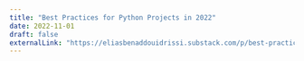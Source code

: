 ```yaml
---
title: "Best Practices for Python Projects in 2022"
date: 2022-11-01
draft: false
externalLink: "https://eliasbenaddouidrissi.substack.com/p/best-practices-for-python-projects"
---
```

